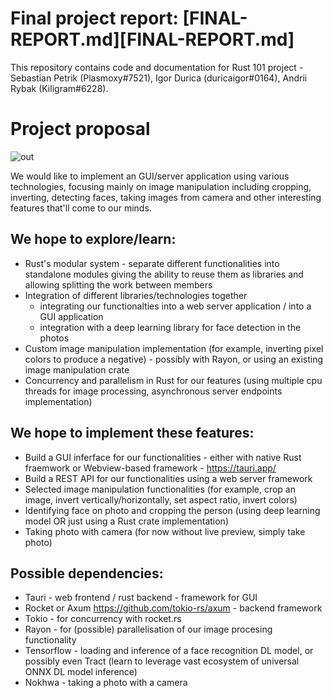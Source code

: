 
# Final project report: [FINAL-REPORT.md][FINAL-REPORT.md]


This repository contains code and documentation for Rust 101 project - Sebastian Petrik (Plasmoxy#7521), Igor Durica (duricaigor#0164), Andrii Rybak (Kiligram#6228).


# Project proposal

![out](https://user-images.githubusercontent.com/31391787/228638774-5de3e49c-0058-4f22-b1c6-9b8f4413c94f.jpg)

We would like to implement an GUI/server application using various technologies, focusing mainly on image manipulation including cropping, inverting, detecting faces, taking images from camera and other interesting features that'll come to our minds.

## We hope to explore/learn:
- Rust's modular system - separate different functionalities into standalone modules giving the ability to reuse them as libraries and allowing splitting the work between members
- Integration of different libraries/technologies together
  - integrating our functionalties into a web server application / into a GUI application
  - integration with a deep learning library for face detection in the photos
- Custom image manipulation implementation (for example, inverting pixel colors to produce a negative) - possibly with Rayon, or using an existing image manipulation crate
- Concurrency and parallelism in Rust for our features (using multiple cpu threads for image processing, asynchronous server endpoints implementation)

## We hope to implement these features:
- Build a GUI inferface for our functionalities - either with native Rust fraemwork or Webview-based framework - https://tauri.app/
- Build a REST API for our functionalities using a web server framework
- Selected image manipulation functionalities (for example, crop an image, invert vertically/horizontally, set aspect ratio, invert colors)
- Identifying face on photo and cropping the person (using deep learning model OR just using a Rust crate implementation)
- Taking photo with camera (for now without live preview, simply take photo)

## Possible dependencies:
- Tauri - web frontend / rust backend - framework for GUI
- Rocket or Axum https://github.com/tokio-rs/axum - backend framework
- Tokio - for concurrency with rocket.rs
- Rayon - for (possible) parallelisation of our image procesing functionality
- Tensorflow - loading and inference of a face recognition DL model, or possibly even Tract (learn to leverage vast ecosystem of universal ONNX DL model inference)
- Nokhwa - taking a photo with a camera

